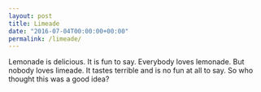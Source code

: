 ```yaml
---
layout: post
title: Limeade
date: "2016-07-04T00:00:00+00:00"
permalink: /limeade/
---
```


Lemonade is delicious. It is fun to say. Everybody loves lemonade. But nobody loves limeade. It tastes terrible and is no fun at all to say. So who thought this was a good idea?

